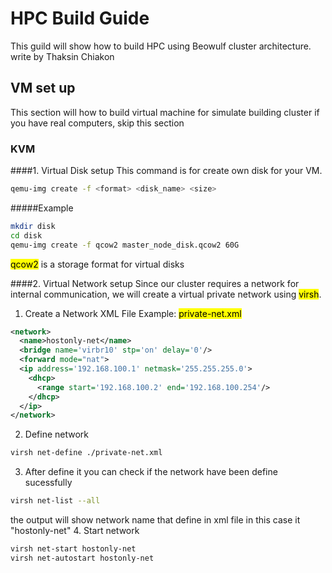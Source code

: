 # HPC Build Guide
This guild will show how to build HPC using Beowulf cluster architecture.
write by Thaksin Chiakon

## VM set up
This section will how to build virtual machine for simulate building cluster if you have real computers, skip this section

### KVM
####1. Virtual Disk setup
This command is for create own disk for your VM.
 ```bash
 qemu-img create -f <format> <disk_name> <size> 
 ```
#####Example
  ```bash
  mkdir disk
  cd disk
  qemu-img create -f qcow2 master_node_disk.qcow2 60G
  ```
 <mark>qcow2</mark>  is a storage format for virtual disks

####2. Virtual Network setup
Since our cluster requires a network for internal communication, we will create a virtual private network using <mark>virsh</mark>.

  1. Create a Network XML File
  Example: <mark>private-net.xml</mark>
  ```xml
  <network>
    <name>hostonly-net</name>
    <bridge name='virbr10' stp='on' delay='0'/>
    <forward mode="nat">
    <ip address='192.168.100.1' netmask='255.255.255.0'>
      <dhcp>
        <range start='192.168.100.2' end='192.168.100.254'/>
      </dhcp>
    </ip>
  </network>
  ```
  2. Define network
  ```bash
  virsh net-define ./private-net.xml
  ```
  3. After define it you can check if the network have been define sucessfully 
  ```bash
  virsh net-list --all
  ```
  the output will show network name that define in xml file in this case it "hostonly-net"
  4. Start network
  ```bash
  virsh net-start hostonly-net
  virsh net-autostart hostonly-net
  ```
